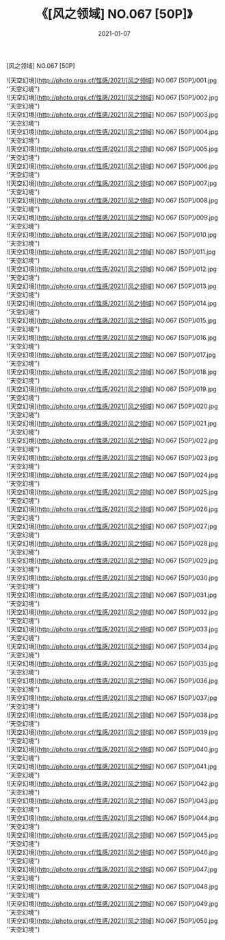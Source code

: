﻿---
layout: post
title:  《[风之领域] NO.067 [50P]》
date:   2021-01-07
img: http://photo.orgx.cf/性感/2021/[风之领域] NO.067 [50P]/000.jpg
categories: [美女, 性感, 泳衣]
---

[风之领域] NO.067 [50P]



![天空幻境](http://photo.orgx.cf/性感/2021/[风之领域] NO.067 [50P]/001.jpg ''天空幻境'') <br>
![天空幻境](http://photo.orgx.cf/性感/2021/[风之领域] NO.067 [50P]/002.jpg ''天空幻境'') <br>
![天空幻境](http://photo.orgx.cf/性感/2021/[风之领域] NO.067 [50P]/003.jpg ''天空幻境'') <br>
![天空幻境](http://photo.orgx.cf/性感/2021/[风之领域] NO.067 [50P]/004.jpg ''天空幻境'') <br>
![天空幻境](http://photo.orgx.cf/性感/2021/[风之领域] NO.067 [50P]/005.jpg ''天空幻境'') <br>
![天空幻境](http://photo.orgx.cf/性感/2021/[风之领域] NO.067 [50P]/006.jpg ''天空幻境'') <br>
![天空幻境](http://photo.orgx.cf/性感/2021/[风之领域] NO.067 [50P]/007.jpg ''天空幻境'') <br>
![天空幻境](http://photo.orgx.cf/性感/2021/[风之领域] NO.067 [50P]/008.jpg ''天空幻境'') <br>
![天空幻境](http://photo.orgx.cf/性感/2021/[风之领域] NO.067 [50P]/009.jpg ''天空幻境'') <br>
![天空幻境](http://photo.orgx.cf/性感/2021/[风之领域] NO.067 [50P]/010.jpg ''天空幻境'') <br>
![天空幻境](http://photo.orgx.cf/性感/2021/[风之领域] NO.067 [50P]/011.jpg ''天空幻境'') <br>
![天空幻境](http://photo.orgx.cf/性感/2021/[风之领域] NO.067 [50P]/012.jpg ''天空幻境'') <br>
![天空幻境](http://photo.orgx.cf/性感/2021/[风之领域] NO.067 [50P]/013.jpg ''天空幻境'') <br>
![天空幻境](http://photo.orgx.cf/性感/2021/[风之领域] NO.067 [50P]/014.jpg ''天空幻境'') <br>
![天空幻境](http://photo.orgx.cf/性感/2021/[风之领域] NO.067 [50P]/015.jpg ''天空幻境'') <br>
![天空幻境](http://photo.orgx.cf/性感/2021/[风之领域] NO.067 [50P]/016.jpg ''天空幻境'') <br>
![天空幻境](http://photo.orgx.cf/性感/2021/[风之领域] NO.067 [50P]/017.jpg ''天空幻境'') <br>
![天空幻境](http://photo.orgx.cf/性感/2021/[风之领域] NO.067 [50P]/018.jpg ''天空幻境'') <br>
![天空幻境](http://photo.orgx.cf/性感/2021/[风之领域] NO.067 [50P]/019.jpg ''天空幻境'') <br>
![天空幻境](http://photo.orgx.cf/性感/2021/[风之领域] NO.067 [50P]/020.jpg ''天空幻境'') <br>
![天空幻境](http://photo.orgx.cf/性感/2021/[风之领域] NO.067 [50P]/021.jpg ''天空幻境'') <br>
![天空幻境](http://photo.orgx.cf/性感/2021/[风之领域] NO.067 [50P]/022.jpg ''天空幻境'') <br>
![天空幻境](http://photo.orgx.cf/性感/2021/[风之领域] NO.067 [50P]/023.jpg ''天空幻境'') <br>
![天空幻境](http://photo.orgx.cf/性感/2021/[风之领域] NO.067 [50P]/024.jpg ''天空幻境'') <br>
![天空幻境](http://photo.orgx.cf/性感/2021/[风之领域] NO.067 [50P]/025.jpg ''天空幻境'') <br>
![天空幻境](http://photo.orgx.cf/性感/2021/[风之领域] NO.067 [50P]/026.jpg ''天空幻境'') <br>
![天空幻境](http://photo.orgx.cf/性感/2021/[风之领域] NO.067 [50P]/027.jpg ''天空幻境'') <br>
![天空幻境](http://photo.orgx.cf/性感/2021/[风之领域] NO.067 [50P]/028.jpg ''天空幻境'') <br>
![天空幻境](http://photo.orgx.cf/性感/2021/[风之领域] NO.067 [50P]/029.jpg ''天空幻境'') <br>
![天空幻境](http://photo.orgx.cf/性感/2021/[风之领域] NO.067 [50P]/030.jpg ''天空幻境'') <br>
![天空幻境](http://photo.orgx.cf/性感/2021/[风之领域] NO.067 [50P]/031.jpg ''天空幻境'') <br>
![天空幻境](http://photo.orgx.cf/性感/2021/[风之领域] NO.067 [50P]/032.jpg ''天空幻境'') <br>
![天空幻境](http://photo.orgx.cf/性感/2021/[风之领域] NO.067 [50P]/033.jpg ''天空幻境'') <br>
![天空幻境](http://photo.orgx.cf/性感/2021/[风之领域] NO.067 [50P]/034.jpg ''天空幻境'') <br>
![天空幻境](http://photo.orgx.cf/性感/2021/[风之领域] NO.067 [50P]/035.jpg ''天空幻境'') <br>
![天空幻境](http://photo.orgx.cf/性感/2021/[风之领域] NO.067 [50P]/036.jpg ''天空幻境'') <br>
![天空幻境](http://photo.orgx.cf/性感/2021/[风之领域] NO.067 [50P]/037.jpg ''天空幻境'') <br>
![天空幻境](http://photo.orgx.cf/性感/2021/[风之领域] NO.067 [50P]/038.jpg ''天空幻境'') <br>
![天空幻境](http://photo.orgx.cf/性感/2021/[风之领域] NO.067 [50P]/039.jpg ''天空幻境'') <br>
![天空幻境](http://photo.orgx.cf/性感/2021/[风之领域] NO.067 [50P]/040.jpg ''天空幻境'') <br>
![天空幻境](http://photo.orgx.cf/性感/2021/[风之领域] NO.067 [50P]/041.jpg ''天空幻境'') <br>
![天空幻境](http://photo.orgx.cf/性感/2021/[风之领域] NO.067 [50P]/042.jpg ''天空幻境'') <br>
![天空幻境](http://photo.orgx.cf/性感/2021/[风之领域] NO.067 [50P]/043.jpg ''天空幻境'') <br>
![天空幻境](http://photo.orgx.cf/性感/2021/[风之领域] NO.067 [50P]/044.jpg ''天空幻境'') <br>
![天空幻境](http://photo.orgx.cf/性感/2021/[风之领域] NO.067 [50P]/045.jpg ''天空幻境'') <br>
![天空幻境](http://photo.orgx.cf/性感/2021/[风之领域] NO.067 [50P]/046.jpg ''天空幻境'') <br>
![天空幻境](http://photo.orgx.cf/性感/2021/[风之领域] NO.067 [50P]/047.jpg ''天空幻境'') <br>
![天空幻境](http://photo.orgx.cf/性感/2021/[风之领域] NO.067 [50P]/048.jpg ''天空幻境'') <br>
![天空幻境](http://photo.orgx.cf/性感/2021/[风之领域] NO.067 [50P]/049.jpg ''天空幻境'') <br>
![天空幻境](http://photo.orgx.cf/性感/2021/[风之领域] NO.067 [50P]/050.jpg ''天空幻境'') <br>